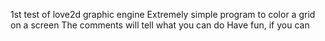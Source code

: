 1st test of love2d graphic engine
Extremely simple program to color a grid on a screen
The comments will tell what you can do
Have fun, if you can
